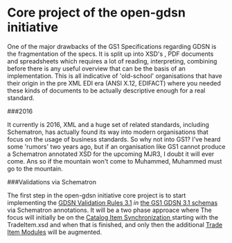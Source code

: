 # Core project of the open-gdsn initiative

One of the major drawbacks of the GS1 Specifications regarding GDSN is the fragmentation of the specs. It is split up into XSD's , PDF documents and spreadsheets which requires a lot of reading, interpreting, combining before there is any useful overview that can be the basis of an implementation. This is all indicative of 'old-school' organisations that have their origin in the pre XML EDI era (ANSI X.12, EDIFACT) where you needed these kinds of documents to be actually descriptive enough for a real standard. 

###2016

It currently is 2016, XML and a huge set of related standards, including Schematron, has actually found its way into modern organisations that focus on the usage of business standards. So why not into GS1? I've heard some 'rumors' two years ago, but if an organisation like GS1 cannot produce a Schematron annotated XSD for the upcoming MJR3, I doubt it will ever come. Ans so if the mountain won't come to Muhammed, Muhammed must go to the mountain.

###Validations via Schematron

The first step in the open-gdsn initiative core project is to start implementing the [GDSN Validation Rules 3.1](http://www.gs1.org/gdsn/gdsn-validation-rules/3-1) *in* [the GS1 GDSN 3.1 schemas](http://www.gs1.org/gdsn/3-1#schemas) via Schematron annotations. It will be a two phase approace where The focus will initially be on the [Catalog Item Synchronization ](http://www.gs1.org/docs/gdsn/3.1/BMS_GDSN_Catalogue_Item_Sync_r3p1p0_d1_p0_p4_18dec2013_Implementers_Packet.zip) starting with the TradeItem.xsd and when that is finished, and only then the additional [Trade Item Modules](http://www.gs1.org/gdsn/gdsn-package-trade-item-modules-bms/3-1) will be augmented.
